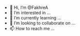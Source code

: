- 👋 Hi, I’m @FakhreA
- 👀 I’m interested in ...
- 🌱 I’m currently learning ...
- 💞️ I’m looking to collaborate on ...
- 📫 How to reach me ...

<!---
FakhreA/FakhreA is a ✨ special ✨ repository because its `README.md` (this file) appears on your GitHub profile.
You can click the Preview link to take a look at your changes.
--->
